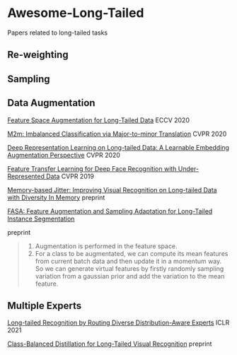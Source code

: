 # Awesome-Long-Tailed
Papers related to long-tailed tasks



## Re-weighting



## Sampling



## Data Augmentation



[Feature Space Augmentation for Long-Tailed Data](https://arxiv.org/pdf/2008.03673.pdf) ECCV 2020

[M2m: Imbalanced Classification via Major-to-minor Translation](https://arxiv.org/pdf/2004.00431.pdf) CVPR 2020

[Deep Representation Learning on Long-tailed Data: A Learnable Embedding Augmentation Perspective](https://arxiv.org/pdf/2002.10826.pdf) CVPR 2020

[Feature Transfer Learning for Deep Face Recognition with Under-Represented Data](https://arxiv.org/pdf/1803.09014.pdf) CVPR 2019

[Memory-based Jitter: Improving Visual Recognition on Long-tailed Data with Diversity In Memory](https://arxiv.org/pdf/2008.09809.pdf) preprint

[FASA: Feature Augmentation and Sampling Adaptation for Long-Tailed Instance Segmentation](https://arxiv.org/pdf/2102.12867.pdf)

 preprint

> 1. Augmentation is performed in the feature space.
> 2. For a class to be augmentated, we can compute its mean features from current batch data and then update it in a momentum way. So we can generate virtual features by firstly randomly sampling variation from a gaussian prior and add the variation to the mean feature.



## Multiple Experts

[Long-tailed Recognition by Routing Diverse Distribution-Aware Experts](https://arxiv.org/pdf/2010.01809.pdf) ICLR 2021

[Class-Balanced Distillation for Long-Tailed Visual Recognition](https://arxiv.org/pdf/2104.05279.pdf) preprint 